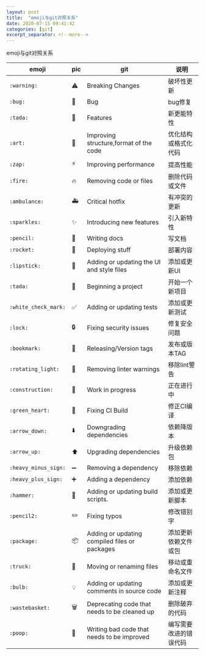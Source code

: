 ```yaml
---
layout: post
title:  "emoji与git对照关系"
date: 2020-07-15 09:41:42
categories: [git]
excerpt_separator: <!--more-->
---
```

emoji与git对照关系
<!--more-->

|emoji|pic|git|说明|
|---|---|---|---|
|`:warning:`|:warning:|Breaking Changes|破坏性更新|
|`:bug:`|:bug:|Bug|bug修复|
|`:tada:`|:tada:|Features|新更能特性|
|`:art:`|:art:|Improving structure,format of the code|优化结构或格式化代码|
|`:zap:`|:zap:|Improving performance|提高性能|
|`:fire:`|:fire:|Removing code or files|删除代码或文件|
|`:ambulance:`|:ambulance:|Critical hotfix|有冲突的更新|
|`:sparkles:`|:sparkles:|Introducing new features|引入新特性|
|`:pencil:`|:pencil:|Writing docs|写文档|
|`:rocket:`|:rocket:|Deploying stuff|部署内容|
|`:lipstick:`|:lipstick:|Adding or updating the UI and style files|添加或更新UI|
|`:tada:`|:tada:|Beginning a project|开始一个新项目|
|`:white_check_mark:`|:white_check_mark:|Adding or updating tests|添加或更新测试|
|`:lock:`|:lock:|Fixing security issues|修复安全问题|
|`:bookmark:`|:bookmark:|Releasing/Version tags|发布或版本TAG|
|`:rotating_light:`|:rotating_light:|Removing linter warnings|移除lint警告|
|`:construction:`|:construction:|Work in progress|正在进行中|
|`:green_heart:`|:green_heart:|Fixing CI Build|修正CI编译|
|`:arrow_down:`|:arrow_down:|Downgrading dependencies|依赖降版本|
|`:arrow_up:`|:arrow_up:|Upgrading dependencies|升级依赖包|
|`:heavy_minus_sign:`|:heavy_minus_sign:|Removing a dependency|移除依赖|
|`:heavy_plus_sign:`|:heavy_plus_sign:|Adding a dependency|添加依赖|
|`:hammer:`|:hammer:|Adding or updating build scripts.|添加或更新脚本|
|`:pencil2:`|:pencil2:|Fixing typos|修改错别字|
|`:package:`|:package:|Adding or updating compiled files or packages|添加更新依赖文件或包|
|`:truck:`|:truck:|Moving or renaming files|移动或重命名文件|
|`:bulb:`|:bulb:|Adding or updating comments in source code|添加或更新注释|
|`:wastebasket:`|:wastebasket:|Deprecating code that needs to be cleaned up|删除破弃的代码|
|`:poop:`|:poop:|Writing bad code that needs to be improved|编写需要改进的错误代码|